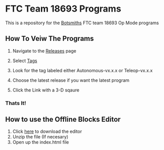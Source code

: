 # FTC Team 18693 Programs
This is a repository for the [Botsmiths](https://user-images.githubusercontent.com/75853497/106341645-ded0d380-6252-11eb-8065-2b46f2479a9f.jpeg) FTC team 18693 Op Mode programs

## How To Veiw The Programs
  1. Navigate to the [Releases](https://github.com/4H-Botsmiths/FTC_Programs/releases) page
  
  2. Select [Tags](https://github.com/4H-Botsmiths/FTC_Programs/tags)
  
  2. Look for the tag labeled either Autonomous-vx.x.x or Teleop-vx.x.x
  
  3. Choose the latest release if you want the latest program
  
  4. Click the Link with a 3-D sqaure
  
  ### Thats It!

## How to use the Offline Blocks Editor
  1. Click [here](https://github.com/4H-Botsmiths/FTC_Programs/files/5974791/ConfigMain_offline_blocks_editor.zip) to download the editor
  2. Unzip the file (If necesary)
  3. Open up the index.html file
  
